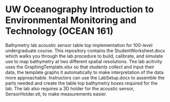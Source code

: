 # UW Oceanography Introduction to Environmental Monitoring and Technology (OCEAN 161)
Bathymetry lab acoustic sensor table top implementation for 100-level undergraduate course. This repository contains the StudentWorksheet.docx which walks you through the lab procedure to build, calibrate, and simulate use to map bathymetry at two different spatial resolutions. The lab acitivity uses the GraphingTemplate.xlsx so that students collect and input their data, the template graphs it automatically to make interpretation of the data more approachable. Instructors can use the LabSetup.docx to assemble the parts needed and create the table top bathymetry boxes required for the lab. The lab also requires a 3D holder for the acoustic sensor, SensorHolder.stl, to make measurements easier.

